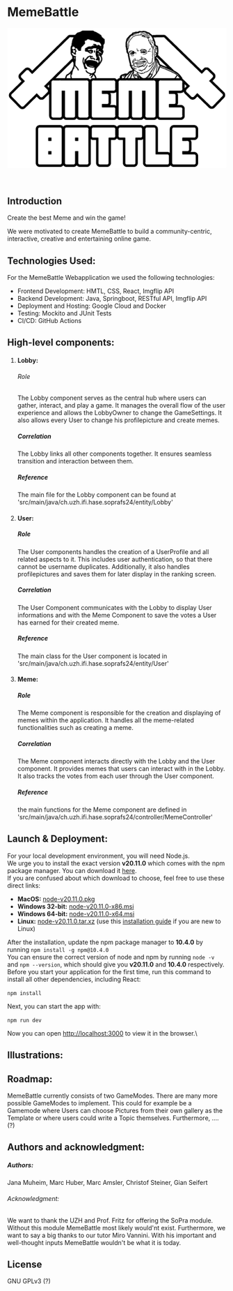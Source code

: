 # MemeBattle

![logo.png](./src/components/img/logo.png)

<br>

## Introduction

Create the best Meme and win the game!

We were motivated to create MemeBattle to build a community-centric, interactive, creative and entertaining online game.

## Technologies Used:
For the MemeBattle Webapplication we used the following technologies:

- Frontend Development: HMTL, CSS, React, Imgflip API
- Backend Development: Java, Springboot, RESTful API, Imgflip API
- Deployment and Hosting: Google Cloud and Docker
- Testing: Mockito and JUnit Tests
- CI/CD: GitHub Actions


## High-level components:
1. #### Lobby: 
    ###### Role
    The Lobby component serves as the central hub where users can gather, interact, and play a game. It manages the overall flow of the user experience and allows the LobbyOwner to change the GameSettings. It also allows every User to change his profilepicture and create memes.
    ##### Correlation
    The Lobby links all other components together. It ensures seamless transition and interaction between them.
    ##### Reference
    The main file for the Lobby component can be found at 'src/main/java/ch.uzh.ifi.hase.soprafs24/entity/Lobby' 
2. #### User:
    ##### Role
    The User components handles the creation of a UserProfile and all related aspects to it. This includes user authentication, so that there cannot be username duplicates. Additionally, it also handles profilepictures and saves them for later display in the ranking screen.
    ##### Correlation
    The User Component communicates with the Lobby to display User informations and with the Meme Component to save the votes a User has earned for their created meme.  
    ##### Reference
    The main class for the User component is located in 'src/main/java/ch.uzh.ifi.hase.soprafs24/entity/User'
    
3. #### Meme: 
    ##### Role
    The Meme component is responsible for the creation and displaying of memes within the application. It handles all the meme-related functionalities such as creating a meme.
    ##### Correlation
    The Meme component interacts directly with the Lobby and the User component. It provides memes that users can interact with in the Lobby. It also tracks the votes from each user through the User component.
    ##### Reference
    the main functions for the Meme component are defined in 'src/main/java/ch.uzh.ifi.hase.soprafs24/controller/MemeController'




## Launch & Deployment:
For your local development environment, you will need Node.js.\
We urge you to install the exact version **v20.11.0** which comes with the npm package manager. You can download it [here](https://nodejs.org/download/release/v20.11.0/).\
If you are confused about which download to choose, feel free to use these direct links:

- **MacOS:** [node-v20.11.0.pkg](https://nodejs.org/download/release/v20.11.0/node-v20.11.0.pkg)
- **Windows 32-bit:** [node-v20.11.0-x86.msi](https://nodejs.org/download/release/v20.11.0/node-v20.11.0-x86.msi)
- **Windows 64-bit:** [node-v20.11.0-x64.msi](https://nodejs.org/download/release/v20.11.0/node-v20.11.0-x64.msi)
- **Linux:** [node-v20.11.0.tar.xz](https://nodejs.org/dist/v20.11.0/node-v20.11.0.tar.xz) (use this [installation guide](https://medium.com/@tgmarinho/how-to-install-node-js-via-binary-archive-on-linux-ab9bbe1dd0c2) if you are new to Linux)

After the installation, update the npm package manager to **10.4.0** by running ```npm install -g npm@10.4.0```\
You can ensure the correct version of node and npm by running ```node -v``` and ```npm --version```, which should give you **v20.11.0** and **10.4.0** respectively.\
Before you start your application for the first time, run this command to install all other dependencies, including React:

```npm install```

Next, you can start the app with:

```npm run dev```

Now you can open [http://localhost:3000](http://localhost:3000) to view it in the browser.\

## Illustrations: 


## Roadmap:
MemeBattle currently consists of two GameModes. There are many more possible GameModes to implement. This could for example be a  Gamemode where Users can choose Pictures from their own gallery as the Template or where users could write a Topic themselves.
Furthermore, .... (?)

## Authors and acknowledgment:
##### Authors: 
Jana Muheim, Marc Huber, Marc Amsler, Christof Steiner, Gian Seifert

###### Acknowledgment: 
We want to thank the UZH and Prof. Fritz for offering the SoPra module. Without this module MemeBattle most likely would'nt exist. Furthermore, we want to say a big thanks to our tutor Miro Vannini. With his important and well-thought inputs MemeBattle wouldn't be what it is today. 

## License
GNU GPLv3 (?)
